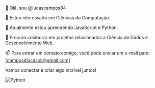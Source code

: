 👋 Olá, sou @lucascampos04

👀 Estou interessado em Ciências da Computação.

🌱 Atualmente estou aprendendo JavaScript e Python.

💞️ Procuro colaborar em projetos relacionados a Ciência de Dados e Desenvolvimento Web.

📫 Para entrar em contato comigo, você pode enviar um e-mail para: [camposdlucasoli@gmail.com]

Vamos conectar e criar algo incrível juntos!

![Python](caminho/para/imagem/python.png)


